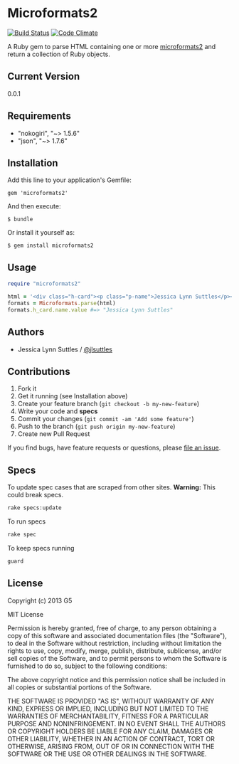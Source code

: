 # Microformats2

[![Build Status](https://travis-ci.org/G5/microformats2.png?branch=master)](https://travis-ci.org/G5/microformats2)
[![Code Climate](https://codeclimate.com/github/G5/microformats2.png)](https://codeclimate.com/github/G5/microformats2)

A Ruby gem to parse HTML containing one or more
[microformats2](http://microformats.org/wiki/microformats-2)
and return a collection of Ruby objects.


## Current Version

0.0.1


## Requirements

* "nokogiri", "~> 1.5.6"
* "json", "~> 1.7.6"


## Installation

Add this line to your application's Gemfile:

    gem 'microformats2'

And then execute:

    $ bundle

Or install it yourself as:

    $ gem install microformats2


## Usage

```ruby
require "microformats2"

html = '<div class="h-card"><p class="p-name">Jessica Lynn Suttles</p></div>'
formats = Microformats.parse(html)
formats.h_card.name.value #=> "Jessica Lynn Suttles"
```


## Authors

* Jessica Lynn Suttles / [@jlsuttles](https://github.com/jlsuttles)


## Contributions

1. Fork it
2. Get it running (see Installation above)
3. Create your feature branch (`git checkout -b my-new-feature`)
4. Write your code and **specs**
5. Commit your changes (`git commit -am 'Add some feature'`)
6. Push to the branch (`git push origin my-new-feature`)
7. Create new Pull Request

If you find bugs, have feature requests or questions, please
[file an issue](https://github.com/G5/microformats2/issues).


## Specs

To update spec cases that are scraped from other sites.
**Warning:** This could break specs.
```bash
rake specs:update
```

To run specs
```bash
rake spec
```

To keep specs running
```bash
guard
```


## License

Copyright (c) 2013 G5

MIT License

Permission is hereby granted, free of charge, to any person obtaining
a copy of this software and associated documentation files (the
"Software"), to deal in the Software without restriction, including
without limitation the rights to use, copy, modify, merge, publish,
distribute, sublicense, and/or sell copies of the Software, and to
permit persons to whom the Software is furnished to do so, subject to
the following conditions:

The above copyright notice and this permission notice shall be
included in all copies or substantial portions of the Software.

THE SOFTWARE IS PROVIDED "AS IS", WITHOUT WARRANTY OF ANY KIND,
EXPRESS OR IMPLIED, INCLUDING BUT NOT LIMITED TO THE WARRANTIES OF
MERCHANTABILITY, FITNESS FOR A PARTICULAR PURPOSE AND
NONINFRINGEMENT. IN NO EVENT SHALL THE AUTHORS OR COPYRIGHT HOLDERS BE
LIABLE FOR ANY CLAIM, DAMAGES OR OTHER LIABILITY, WHETHER IN AN ACTION
OF CONTRACT, TORT OR OTHERWISE, ARISING FROM, OUT OF OR IN CONNECTION
WITH THE SOFTWARE OR THE USE OR OTHER DEALINGS IN THE SOFTWARE.
